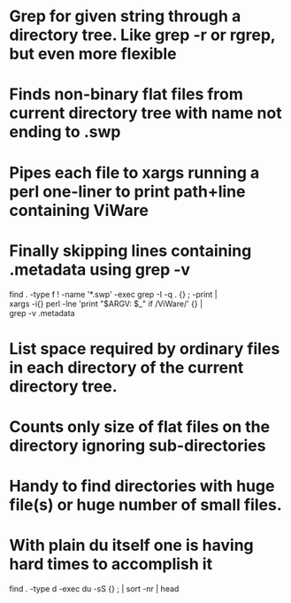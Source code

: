 # Grep for given string through a directory tree. Like grep -r or rgrep, but even more flexible
# Finds non-binary flat files from current directory tree with name not ending to .swp
# Pipes each file to xargs running a perl one-liner to print path+line containing ViWare
# Finally skipping lines containing .metadata using grep -v
find . -type f  ! -name '*.swp' -exec grep -I -q . {} \; -print | \
  xargs -i{} perl -lne 'print "$ARGV: $_" if /ViWare/' {} | \
  grep -v \.metadata

# List space required by ordinary files in each directory of the current directory tree.
# Counts only size of flat files on the directory  ignoring sub-directories
# Handy to find directories with huge file(s) or huge number of small files.
# With plain du itself one is having hard times to accomplish it
find . -type d -exec du -sS {} \; | sort -nr | head